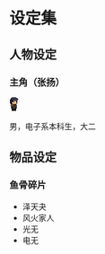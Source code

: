# 设定集

## 人物设定

### 主角（张扬）

![张扬](../Assets/Textures/hero.png)

男，电子系本科生，大二

## 物品设定

### 鱼骨碎片

- 泽天夬
- 风火家人
- 光无
- 电无
